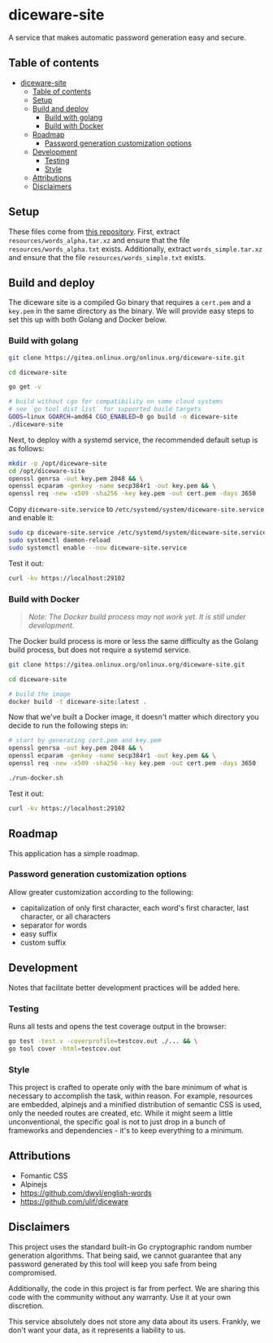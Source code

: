 # diceware-site

A service that makes automatic password generation easy and secure.

## Table of contents

- [diceware-site](#diceware-site)
  - [Table of contents](#table-of-contents)
  - [Setup](#setup)
  - [Build and deploy](#build-and-deploy)
    - [Build with golang](#build-with-golang)
    - [Build with Docker](#build-with-docker)
  - [Roadmap](#roadmap)
    - [Password generation customization options](#password-generation-customization-options)
  - [Development](#development)
    - [Testing](#testing)
    - [Style](#style)
  - [Attributions](#attributions)
  - [Disclaimers](#disclaimers)

## Setup

These files come from [this repository](https://github.com/dwyl/english-words). First, extract `resources/words_alpha.tar.xz` and ensure that the file `resources/words_alpha.txt` exists. Additionally, extract `words_simple.tar.xz` and ensure that the file `resources/words_simple.txt` exists.

## Build and deploy

The diceware site is a compiled Go binary that requires a `cert.pem` and a `key.pem` in the same directory as the binary. We will provide easy steps to set this up with both Golang and Docker below.

### Build with golang

```bash
git clone https://gitea.onlinux.org/onlinux.org/diceware-site.git

cd diceware-site

go get -v

# build without cgo for compatibility on some cloud systems
# see `go tool dist list` for supported build targets
GOOS=linux GOARCH=amd64 CGO_ENABLED=0 go build -o diceware-site
./diceware-site
```

Next, to deploy with a systemd service, the recommended default setup is as follows:

```bash
mkdir -p /opt/diceware-site
cd /opt/diceware-site
openssl genrsa -out key.pem 2048 && \
openssl ecparam -genkey -name secp384r1 -out key.pem && \
openssl req -new -x509 -sha256 -key key.pem -out cert.pem -days 3650
```

Copy `diceware-site.service` to `/etc/systemd/system/diceware-site.service` and enable it:

```bash
sudo cp diceware-site.service /etc/systemd/system/diceware-site.service
sudo systemctl daemon-reload
sudo systemctl enable --now diceware-site.service
```

Test it out:

```bash
curl -kv https://localhost:29102
```

### Build with Docker

> *Note: The Docker build process may not work yet. It is still under development.*

The Docker build process is more or less the same difficulty as the Golang build process, but does not require a systemd service.

```bash
git clone https://gitea.onlinux.org/onlinux.org/diceware-site.git

cd diceware-site

# build the image
docker build -t diceware-site:latest .
```

Now that we've built a Docker image, it doesn't matter which directory you decide to run the following steps in:

```bash
# start by generating cert.pem and key.pem
openssl genrsa -out key.pem 2048 && \
openssl ecparam -genkey -name secp384r1 -out key.pem && \
openssl req -new -x509 -sha256 -key key.pem -out cert.pem -days 3650

./run-docker.sh
```

Test it out:

```bash
curl -kv https://localhost:29102
```

## Roadmap

This application has a simple roadmap.

### Password generation customization options

Allow greater customization according to the following:

- capitalization of only first character, each word's first character, last character, or all characters
- separator for words
- easy suffix
- custom suffix

## Development

Notes that facilitate better development practices will be added here.

### Testing

Runs all tests and opens the test coverage output in the browser:

```bash
go test -test.v -coverprofile=testcov.out ./... && \
go tool cover -html=testcov.out
```

### Style

This project is crafted to operate only with the bare minimum of what is necessary to accomplish the task, within reason. For example, resources are embedded, alpinejs and a minified distribution of semantic CSS is used, only the needed routes are created, etc. While it might seem a little unconventional, the specific goal is not to just drop in a bunch of frameworks and dependencies - it's to keep everything to a minimum.

## Attributions

- Fomantic CSS
- Alpinejs
- <https://github.com/dwyl/english-words>
- <https://github.com/ulif/diceware>

## Disclaimers

This project uses the standard built-in Go cryptographic random number generation algorithms. That being said, we cannot guarantee that any password generated by this tool will keep you safe from being compromised.

Additionally, the code in this project is far from perfect. We are sharing this code with the community without any warranty. Use it at your own discretion.

This service absolutely does not store any data about its users. Frankly, we don't want your data, as it represents a liability to us.
